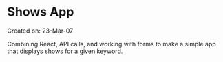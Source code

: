 # Shows App

Created on: 23-Mar-07

Combining React, API calls, and working with forms to make a simple app that displays shows for a given keyword.